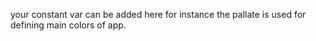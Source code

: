 your constant var can be added here for instance the pallate is used for defining main colors of app.
